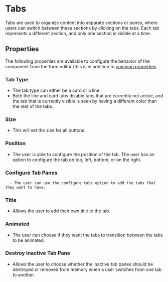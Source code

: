 # Tabs

Tabs are used to organize content into separate sections or panes, where users can switch between these sections by clicking on the tabs. Each tab represents a different section, and only one section is visible at a time.

[//]: # (<iframe width="100%" height="500" src="https://pd-docs-adminportal-test.shesha.dev/shesha/forms-designer/?id=41d541dc-75c9-4436-ad41-3b39ea828efb" title="Tabs Component" ></iframe>)

## Properties

The following properties are available to configure the behavior of the component from the form editor (this is in addition to [common properties](/docs/front-end-basics/form-components/common-component-properties.md).

### Tab Type

- The tab type can either be a card or a line.
- Both the line and card tabs disable tabs that are currently not active, and the tab that is currently visible is seen by having a different color than the rest of the tabs.

### Size

- This will set the size for all buttons

### Position

- The user is able to configure the position of the tab. The user has an option to configure the tab on top, left, bottom, or on the right.

### Configure Tab Panes

      - The user can use the configure tabs option to add the tabs that they want to have.

  <!-- ![Configure Tab Panes]() -->

### Title

- Allows the user to add their own title to the tab.

### Animated

- The user can choose if they want the tabs to transition between the tabs to be animated.

### Destroy Inactive Tab Pane

- Allows the user to choose whether the inactive tab panes should be destroyed or removed from memory when a user switches from one tab to another.

